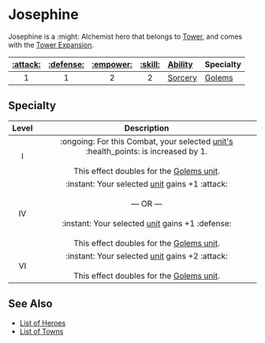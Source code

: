 # Josephine

Josephine is a :might: Alchemist hero that belongs to [Tower](../towns/tower.md), and comes with the [Tower Expansion](../content.md).

| [:attack:](../statistics/attack.md) | [:defense:](../statistics/defense.md) | [:empower:](../statistics/power.md) | [:skill:](../statistics/knowledge.md) | [Ability](../abilities/index.md) | Specialty |
| :---: | :---: | :---: | :---: | :--- | :--- |
| 1 | 1 | 2 | 2 | [Sorcery](../abilities/sorcery.md) | [Golems](#specialty) |


## Specialty

| Level | Description |
| :---: | :---: |
| Ⅰ | :ongoing: For this Combat, your selected [unit's](../units/index.md) :health_points: is increased by 1.<br><br>This effect doubles for the [Golems unit](../units/iron_golems.md). |
| Ⅳ | :instant: Your selected [unit](../units/index.md) gains +1 :attack:<br><br>— OR —<br><br>:instant: Your selected [unit](../units/index.md) gains +1 :defense:<br><br>This effect doubles for the [Golems unit](../units/iron_golems.md). |
| Ⅵ | :instant: Your selected [unit](../units/index.md) gains +2 :attack:<br><br>This effect doubles for the [Golems unit](../units/iron_golems.md). |


## See Also

- [List of Heroes](index.md)
- [List of Towns](../towns/index.md)
